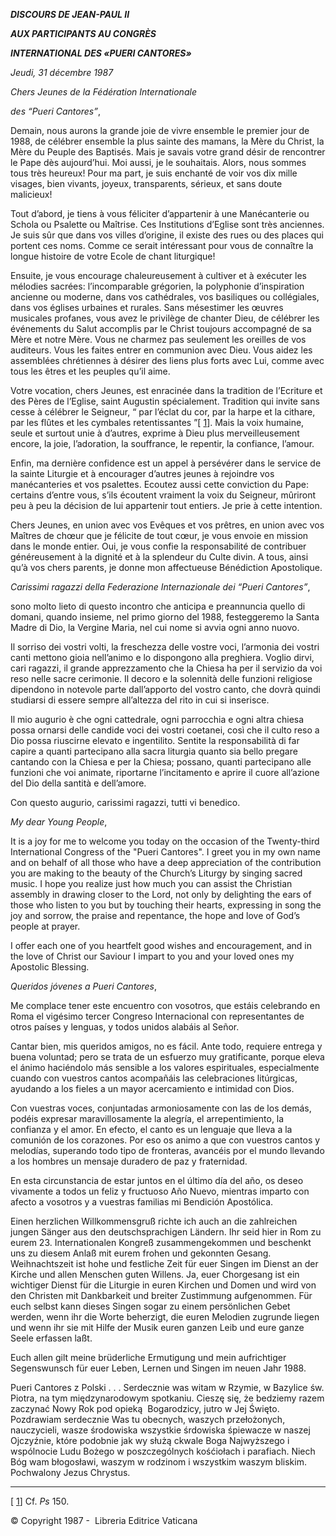 ***DISCOURS DE JEAN-PAUL II***

***AUX PARTICIPANTS AU CONGRÈS***

***INTERNATIONAL DES «PUERI CANTORES»***

*Jeudi, 31 décembre 1987*

*Chers Jeunes de la Fédération Internationale*

*des “Pueri Cantores”*,

Demain, nous aurons la grande joie de vivre ensemble le premier jour de 1988, de célébrer ensemble la plus sainte des mamans, la Mère du Christ, la Mère du Peuple des Baptisés. Mais je savais votre grand désir de rencontrer le Pape dès aujourd’hui. Moi aussi, je le souhaitais. Alors, nous sommes tous très heureux! Pour ma part, je suis enchanté de voir vos dix mille visages, bien vivants, joyeux, transparents, sérieux, et sans doute malicieux!

Tout d’abord, je tiens à vous féliciter d’appartenir à une Manécanterie ou Schola ou Psalette ou Maîtrise. Ces Institutions d’Eglise sont très anciennes. Je suis sûr que dans vos villes d’origine, il existe des rues ou des places qui portent ces noms. Comme ce serait intéressant pour vous de connaître la longue histoire de votre Ecole de chant liturgique!

Ensuite, je vous encourage chaleureusement à cultiver et à exécuter les mélodies sacrées: l’incomparable grégorien, la polyphonie d’inspiration ancienne ou moderne, dans vos cathédrales, vos basiliques ou collégiales, dans vos églises urbaines et rurales. Sans mésestimer les œuvres musicales profanes, vous avez le privilège de chanter Dieu, de célébrer les événements du Salut accomplis par le Christ toujours accompagné de sa Mère et notre Mère. Vous ne charmez pas seulement les oreilles de vos auditeurs. Vous les faites entrer en communion avec Dieu. Vous aidez les assemblées chrétiennes à désirer des liens plus forts avec Lui, comme avec tous les êtres et les peuples qu’il aime.

Votre vocation, chers Jeunes, est enracinée dans la tradition de l’Ecriture et des Pères de l’Eglise, saint Augustin spécialement. Tradition qui invite sans cesse à célébrer le Seigneur, “ par l’éclat du cor, par la harpe et la cithare, par les flûtes et les cymbales retentissantes ”\[ [1](#_ftn1 "")\]. Mais la voix humaine, seule et surtout unie à d’autres, exprime à Dieu plus merveilleusement encore, la joie, l’adoration, la souffrance, le repentir, la confiance, l’amour.

Enfin, ma dernière confidence est un appel à persévérer dans le service de la sainte Liturgie et à encourager d’autres jeunes à rejoindre vos manécanteries et vos psalettes. Ecoutez aussi cette conviction du Pape: certains d’entre vous, s’ils écoutent vraiment la voix du Seigneur, mûriront peu à peu la décision de lui appartenir tout entiers. Je prie à cette intention.

Chers Jeunes, en union avec vos Evêques et vos prêtres, en union avec vos Maîtres de chœur que je félicite de tout cœur, je vous envoie en mission dans le monde entier. Oui, je vous confie la responsabilité de contribuer généreusement à la dignité et à la splendeur du Culte divin. A tous, ainsi qu’à vos chers parents, je donne mon affectueuse Bénédiction Apostolique.

*Carissimi ragazzi della Federazione Internazionale dei “Pueri Cantores”*,

sono molto lieto di questo incontro che anticipa e preannuncia quello di domani, quando insieme, nel primo giorno del 1988, festeggeremo la Santa Madre di Dio, la Vergine Maria, nel cui nome si avvia ogni anno nuovo.

Il sorriso dei vostri volti, la freschezza delle vostre voci, l’armonia dei vostri canti mettono gioia nell’animo e lo dispongono alla preghiera. Voglio dirvi, cari ragazzi, il grande apprezzamento che la Chiesa ha per il servizio da voi reso nelle sacre cerimonie. Il decoro e la solennità delle funzioni religiose dipendono in notevole parte dall’apporto del vostro canto, che dovrà quindi studiarsi di essere sempre all’altezza del rito in cui si inserisce.

Il mio augurio è che ogni cattedrale, ogni parrocchia e ogni altra chiesa possa ornarsi delle candide voci dei vostri coetanei, così che il culto reso a Dio possa riuscirne elevato e ingentilito. Sentite la responsabilità di far capire a quanti partecipano alla sacra liturgia quanto sia bello pregare cantando con la Chiesa e per la Chiesa; possano, quanti partecipano alle funzioni che voi animate, riportarne l’incitamento e aprire il cuore all’azione del Dio della santità e dell’amore.

Con questo augurio, carissimi ragazzi, tutti vi benedico.

*My dear Young People*,

It is a joy for me to welcome you today on the occasion of the Twenty-third International Congress of the "Pueri Cantores". I greet you in my own name and on behalf of all those who have a deep appreciation of the contribution you are making to the beauty of the Church’s Liturgy by singing sacred music. I hope you realize just how much you can assist the Christian assembly in drawing closer to the Lord, not only by delighting the ears of those who listen to you but by touching their hearts, expressing in song the joy and sorrow, the praise and repentance, the hope and love of God’s people at prayer.

I offer each one of you heartfelt good wishes and encouragement, and in the love of Christ our Saviour I impart to you and your loved ones my Apostolic Blessing.

*Queridos jóvenes a Pueri Cantores*,

Me complace tener este encuentro con vosotros, que estáis celebrando en Roma el vigésimo tercer Congreso Internacional con representantes de otros países y lenguas, y todos unidos alabáis al Señor.

Cantar bien, mis queridos amigos, no es fácil. Ante todo, requiere entrega y buena voluntad; pero se trata de un esfuerzo muy gratificante, porque eleva el ánimo haciéndolo más sensible a los valores espirituales, especialmente cuando con vuestros cantos acompañáis las celebraciones litúrgicas, ayudando a los fieles a un mayor acercamiento e intimidad con Dios.

Con vuestras voces, conjuntadas armoniosamente con las de los demás, podéis expresar maravillosamente la alegría, el arrepentimiento, la confianza y el amor. En efecto, el canto es un lenguaje que lleva a la comunión de los corazones. Por eso os animo a que con vuestros cantos y melodías, superando todo tipo de fronteras, avancéis por el mundo llevando a los hombres un mensaje duradero de paz y fraternidad.

En esta circunstancia de estar juntos en el último día del año, os deseo vivamente a todos un feliz y fructuoso Año Nuevo, mientras imparto con afecto a vosotros y a vuestras familias mi Bendición Apostólica.

Einen herzlichen Willkommensgruß richte ich auch an die zahlreichen jungen Sänger aus den deutschsprachigen Ländern. Ihr seid hier in Rom zu eurem 23. Internationalen Kongreß zusammengekommen und beschenkt uns zu diesem Anlaß mit eurem frohen und gekonnten Gesang. Weihnachtszeit ist hohe und festliche Zeit für euer Singen im Dienst an der Kirche und allen Menschen guten Willens. Ja, euer Chorgesang ist ein wichtiger Dienst für die Liturgie in euren Kirchen und Domen und wird von den Christen mit Dankbarkeit und breiter Zustimmung aufgenommen. Für euch selbst kann dieses Singen sogar zu einem persönlichen Gebet werden, wenn ihr die Worte beherzigt, die euren Melodien zugrunde liegen und wenn ihr sie mit Hilfe der Musik euren ganzen Leib und eure ganze Seele erfassen laßt.

Euch allen gilt meine brüderliche Ermutigung und mein aufrichtiger Segenswunsch für euer Leben, Lernen und Singen im neuen Jahr 1988.

Pueri Cantores z Polski . . . Serdecznie was witam w Rzymie, w Bazylice św. Piotra, na tym międzynarodowym spotkaniu. Cieszę się, że bedziemy razem zaczynać Nowy Rok pod opieką  Bogarodzicy, jutro w Jej Święto. Pozdrawiam serdecznie Was tu obecnych, waszych przełożonych, nauczycieli, wasze środowiska wszystkie śrdowiska śpiewacze w naszej Ojczyźnie, które podobnie jak wy służą ckwale Boga Najwyższego i wspólnocie Ludu Bożego w poszczególnych kośćiołach i parafiach. Niech Bóg wam błogosławi, waszym w rodzinom i wszystkim waszym bliskim. Pochwalony Jezus Chrystus.

* * *

\[ [1](#_ftnref1 "")\] Cf. *Ps* 150.

© Copyright 1987 -  Libreria Editrice Vaticana